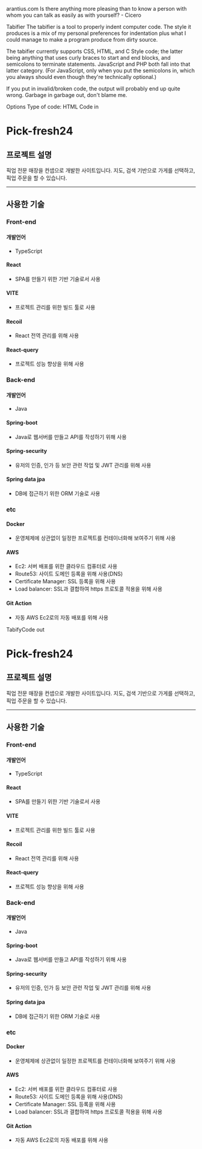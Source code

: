 
arantius.com
Is there anything more pleasing than to know a person with whom you can talk as easily as with yourself? - Cicero

Tabifier
The tabifier is a tool to properly indent computer code. The style it produces is a mix of my personal preferences for indentation plus what I could manage to make a program produce from dirty source.

The tabifier currently supports CSS, HTML, and C Style code; the latter being anything that uses curly braces to start and end blocks, and semicolons to terminate statements. JavaScript and PHP both fall into that latter category. (For JavaScript, only when you put the semicolons in, which you always should even though they're technically optional.)

If you put in invalid/broken code, the output will probably end up quite wrong. Garbage in garbage out, don't blame me.

Options
Type of code: 
HTML
Code in
<h1>Pick-fresh24</h1>

<h2>프로젝트 설명</h2>
<p>픽업 전문 매장을 컨샙으로 개발한 사이트입니다. 지도, 검색 기반으로 가게를 선택하고, 픽업 주문을 할 수 있습니다.</p>
<hr/>
<h2>사용한 기술</h2>
<h3>Front-end</h3>
  <h4>개발언어</h4>
   <ul>
    <li>TypeScript</li>
  </ul>
  <h4>React</h4>
  <ul>
    <li>SPA를 만들기 위한 기반 기술로서 사용</li>
  </ul>
  
  <h4>VITE</h4>
  <ul>
    <li>프로젝트 관리를 위한 빌드 툴로 사용</li>
  </ul>
  
  <h4>Recoil</h4>
  <ul>
    <li>React 전역 관리를 위해 사용</li>
  </ul>

  <h4>React-query</h4>
  <ul>
    <li>프로젝트 성능 향상을 위해 사용</li>
  </ul>
</hr>
<h3>Back-end</h3>
  <h4>개발언어</h4>
   <ul>
    <li>Java</li>
  </ul>
  <h4>Spring-boot</h4>
  <ul>
    <li>Java로 웹서버를 만들고 API를 작성하기 위해 사용</li>
  </ul>
  <h4>Spring-security</h4>
  <ul>
    <li>유저의 인증, 인가 등 보안 관련 작업 및 JWT 관리를 위해 사용</li>
  </ul>
  
  <h4>Spring data jpa</h4>
  <ul>
    <li>DB에 접근하기 위한 ORM 기술로 사용</li>
  </ul>
</hr>
  <h3>etc</h3>
  
  <h4>Docker</h4>
  <ul>
    <li>운영체제에 상관없이 일정한 프로젝트를 컨테이너화해 보여주기 위해 사용</li>
  </ul> 
  <h4>AWS</h4>
  <ul>
    <li>Ec2: 서버 배포를 위한 클라우드 컴퓨터로 사용</li>
    <li>Route53: 사이트 도메인 등록을 위해 사용(DNS)</li>
    <li>Certificate Manager: SSL 등록을 위해 사용</li>
    <li>Load balancer: SSL과 결합하여 https 프로토콜 적용을 위해 사용</li>
  </ul>
  <h4>Git Action</h4>
  <ul>
    <li>자동 AWS Ec2로의 자동 배포를 위해 사용</li>
  </ul>


TabifyCode out
<h1>Pick-fresh24</h1>
<h2>프로젝트 설명</h2>
<p>
	픽업 전문 매장을 컨샙으로 개발한 사이트입니다. 지도, 검색 기반으로 가게를 선택하고, 픽업 주문을 할 수 있습니다.
</p>
<hr/>
<h2>사용한 기술</h2>
<h3>Front-end</h3>
<h4>개발언어</h4>
<ul>
	<li>TypeScript</li>
</ul>
<h4>React</h4>
<ul>
	<li>SPA를 만들기 위한 기반 기술로서 사용</li>
</ul>
<h4>VITE</h4>
<ul>
	<li>프로젝트 관리를 위한 빌드 툴로 사용</li>
</ul>
<h4>Recoil</h4>
<ul>
	<li>React 전역 관리를 위해 사용</li>
</ul>
<h4>React-query</h4>
<ul>
	<li>프로젝트 성능 향상을 위해 사용</li>
</ul>
</hr>
<h3>Back-end</h3>
<h4>개발언어</h4>
<ul>
	<li>Java</li>
</ul>
<h4>Spring-boot</h4>
<ul>
	<li>Java로 웹서버를 만들고 API를 작성하기 위해 사용</li>
</ul>
<h4>Spring-security</h4>
<ul>
	<li>유저의 인증, 인가 등 보안 관련 작업 및 JWT 관리를 위해 사용</li>
</ul>
<h4>Spring data jpa</h4>
<ul>
	<li>DB에 접근하기 위한 ORM 기술로 사용</li>
</ul>
</hr>
<h3>etc</h3>
<h4>Docker</h4>
<ul>
	<li>운영체제에 상관없이 일정한 프로젝트를 컨테이너화해 보여주기 위해 사용</li>
</ul>
<h4>AWS</h4>
<ul>
	<li>Ec2: 서버 배포를 위한 클라우드 컴퓨터로 사용</li>
	<li>Route53: 사이트 도메인 등록을 위해 사용(DNS)</li>
	<li>Certificate Manager: SSL 등록을 위해 사용</li>
	<li>Load balancer: SSL과 결합하여 https 프로토콜 적용을 위해 사용</li>
</ul>
<h4>Git Action</h4>
<ul>
	<li>자동 AWS Ec2로의 자동 배포를 위해 사용</li>
</ul>
